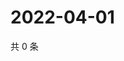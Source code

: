 # 2022-04-01

共 0 条

<!-- BEGIN WEIBO -->
<!-- 最后更新时间 Fri Apr 01 2022 11:12:33 GMT+0800 (China Standard Time) -->

<!-- END WEIBO -->
